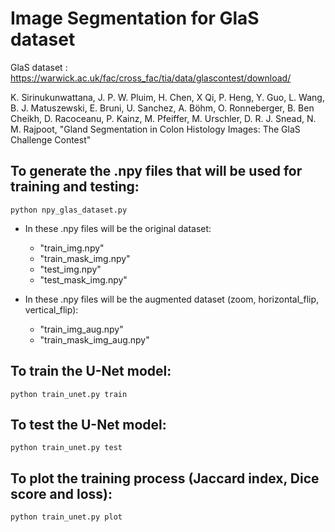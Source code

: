 # Image Segmentation for GlaS dataset

GlaS dataset : https://warwick.ac.uk/fac/cross_fac/tia/data/glascontest/download/

K. Sirinukunwattana, J. P. W. Pluim, H. Chen, X Qi, P. Heng, Y. Guo, L. Wang, B. J. Matuszewski, E. Bruni, U. Sanchez, A. Böhm, O. Ronneberger, B. Ben Cheikh, D. Racoceanu, P. Kainz, M. Pfeiffer, M. Urschler, D. R. J. Snead, N. M. Rajpoot, "Gland Segmentation in Colon Histology Images: The GlaS Challenge Contest"

## To generate the .npy files that will be used for training and testing:

    python npy_glas_dataset.py

- In these .npy files will be the original dataset:
    - "train_img.npy"
    - "train_mask_img.npy"
    - "test_img.npy"
    - "test_mask_img.npy"

- In these .npy files will be the augmented dataset (zoom, horizontal_flip, vertical_flip):
    - "train_img_aug.npy"
    - "train_mask_img_aug.npy"

## To train the U-Net model:

    python train_unet.py train

## To test the U-Net model:

    python train_unet.py test

## To plot the training process (Jaccard index, Dice score and loss):

    python train_unet.py plot
